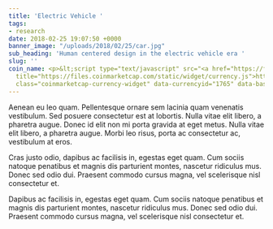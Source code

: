 ```yaml
---
title: 'Electric Vehicle '
tags:
- research
date: 2018-02-25 19:07:50 +0000
banner_image: "/uploads/2018/02/25/car.jpg"
sub_heading: 'Human centered design in the electric vehicle era '
slug: ''
coin_name: <p>&lt;script type="text/javascript" src="<a href="https://files.coinmarketcap.com/static/widget/currency.js"
  title="https://files.coinmarketcap.com/static/widget/currency.js">https://files.coinmarketcap.com/static/widget/currency.js</a>"&gt;&lt;/script&gt;</p><p>&lt;div
  class="coinmarketcap-currency-widget" data-currencyid="1765" data-base="USD"  data-secondary="BTC"&gt;&lt;/div&gt;</p>
---
```

Aenean eu leo quam. Pellentesque ornare sem lacinia quam venenatis vestibulum. Sed posuere consectetur est at lobortis. Nulla vitae elit libero, a pharetra augue. Donec id elit non mi porta gravida at eget metus. Nulla vitae elit libero, a pharetra augue. Morbi leo risus, porta ac consectetur ac, vestibulum at eros.

Cras justo odio, dapibus ac facilisis in, egestas eget quam. Cum sociis natoque penatibus et magnis dis parturient montes, nascetur ridiculus mus. Donec sed odio dui. Praesent commodo cursus magna, vel scelerisque nisl consectetur et.

<script type="text/javascript" src="[https://files.coinmarketcap.com/static/widget/currency.js](https://files.coinmarketcap.com/static/widget/currency.js "https://files.coinmarketcap.com/static/widget/currency.js")"></script>

<div class="coinmarketcap-currency-widget" data-currencyid="512" data-base="USD"  data-secondary="BTC"></div>

Dapibus ac facilisis in, egestas eget quam. Cum sociis natoque penatibus et magnis dis parturient montes, nascetur ridiculus mus. Donec sed odio dui. Praesent commodo cursus magna, vel scelerisque nisl consectetur et.